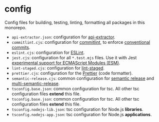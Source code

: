 # config

Config files for building, testing, linting, formatting all packages in this monorepo.

- `api-extractor.json`: configuration  for [api-extractor](https://api-extractor.com/pages/configs/api-extractor_json/).
- `commitlint.cjs`: configuration for [commitlint](https://github.com/conventional-changelog/commitlint), to enforce [conventional commits](https://www.conventionalcommits.org/en/v1.0.0/).
- `eslint.cjs`: configuration for [ESLint](https://eslint.org/).
- `jest.cjs`: configuration for all `*.test.mjs` files. Use it with Jest [experimental support for ECMAScript Modules (ESM)](https://jestjs.io/docs/ecmascript-modules).
- `lint-staged.cjs`: configuration for [lint-staged](https://github.com/okonet/lint-staged).
- `prettier.cjs`: configuration for the [Prettier](https://prettier.io/) (code formatter).
- `semantic-release.cjs`: common configuration for [semantic release](https://github.com/semantic-release/semantic-release) and [multi-semantic-release](https://github.com/qiwi/multi-semantic-release).
- `tsconfig.base.json`: common configuration for tsc. All other tsc configuration files **extend** this file.
- `tsconfig.base.json`: common configuration for tsc. All other tsc configuration files **extend** this file.
- `tsconfig.nodejs-lib.json`: tsc configuration for Node.js **libraries**.
- `tsconfig.nodejs-app.json`: tsc configuration for Node.js **applications**.
